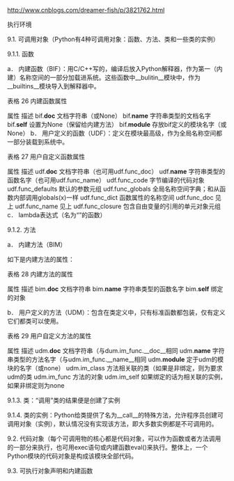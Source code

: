 <a href="http://www.cnblogs.com/dreamer-fish/p/3821762.html">http://www.cnblogs.com/dreamer-fish/p/3821762.html</a>

执行环境
 
9.1.     可调用对象（Python有4种可调用对象：函数、方法、类和一些类的实例）

9.1.1.   函数

a．  内建函数（BIF）：用C/C++写的，编译后放入Python解释器，作为第一（内建）名称空间的一部分加载进系统。这些函数中__bulitin__模块中，作为__builtins__模块导入到解释器中。

表格 26 内建函数属性

属性	描述
bif.__doc__	文档字符串（或None）
bif.__name__	字符串类型的文档名字
bif.__self__	设置为None（保留给内建方法）
bif.__module__	存放bif定义的模块名字（或None）
b．  用户定义的函数（UDF）：定义在模块最高级，作为全局名称空间都一部分装载到系统中。

表格 27 用户自定义函数属性

属性	描述
udf.__doc__	文档字符串（也可用udf.func_doc）
udf.__name__	字符串类型的函数名字（也可用udf.func_name）
udf.func_code	字节编译的代码对象
udf.func_defaults	默认的参数元组
udf.func_globals	全局名称空间字典；和从函数内部调用globals(x)一样
udf.func_dict	函数属性的名称空间
udf.func_doc	见上
udf.func_name	见上
udf.func_closure	包含自由变量的引用的单元对象元组
c．  lambda表达式（名为“<lambda>”的函数）

9.1.2.   方法

a．  内建方法（BIM）

如下是内建方法的属性：

表格 28 内建方法的属性

属性	描述
bim.__doc__	文档字符串
bim.__name__	字符串类型的函数名字
bim.__self__	绑定的对象
 

b．  用户定义的方法（UDM）：包含在类定义中，只有标准函数都包装，仅有定义它们都类可以使用。

表格 29 用户自定义方法的属性

属性	描述
udm.__doc__	文档字符串（与dum.im_func.__doc__相同
udm.__name__	字符串类型的方法名字（与udm.im_func.__name__相同
udm.__module__	定于udm的模块的名字（或none）
udm.im_class	方法相关联的类（如果是非绑定，则为要求udm的类
udm.im_func	方法的对象
udm.im_self	如果绑定的话为相关联的实例，如果非绑定则为none
 

9.1.3.   类：“调用”类的结果便是创建了实例

9.1.4.   类的实例：Python给类提供了名为__call__的特殊方法，允许程序员创建可调用对象（实例），默认情况没有实现该方法，即大多数实例都是不可调用的。

 

9.2.     代码对象（每个可调用物的核心都是代码对象，可以作为函数或者方法调用的一部分来执行，也可用exec语句或内建函数eval()来执行。整体上，一个Python模块的代码对象是构成该模块全部代码。

 

9.3.     可执行对象声明和内建函数
